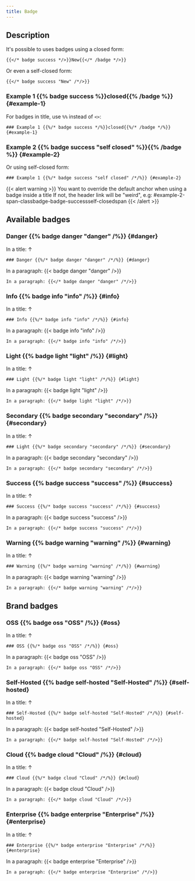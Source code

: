```yaml
---
title: Badge
---
```


## Description

It's possible to uses badges using a closed form:

```
{{</* badge success */>}}New{{</* /badge */>}}
```

Or even a self-closed form:

```
{{</* badge success "New" /*/>}}
```

### Example 1 {{% badge success %}}closed{{% /badge %}} {#example-1}

For badges in title, use `%%` instead of `<>`:

```
### Example 1 {{%/* badge success */%}}closed{{%/* /badge */%}} {#example-1}
```

### Example 2 {{% badge success "self closed" %}}{{% /badge %}} {#example-2}

Or using self-closed form:

```
### Example 1 {{%/* badge success "self closed" /*/%}} {#example-2}
```

{{< alert warning >}}
You want to override the default anchor when using a badge inside a title
If not, the header link will be "weird", e.g: #example-2-span-classbadge-badge-successself-closedspan
{{< /alert >}}

## Available badges

### Danger {{% badge danger "danger" /%}} {#danger}

In a title: &uparrow;

```
### Danger {{%/* badge danger "danger" /*/%}} {#danger}
```

In a paragraph: {{< badge danger "danger" />}}

```
In a paragraph: {{</* badge danger "danger" /*/>}}
```

### Info {{% badge info "info" /%}} {#info}

In a title: &uparrow;

```
### Info {{%/* badge info "info" /*/%}} {#info}
```

In a paragraph: {{< badge info "info" />}}

```
In a paragraph: {{</* badge info "info" /*/>}}
```

### Light {{% badge light "light" /%}} {#light}

In a title: &uparrow;

```
### Light {{%/* badge light "light" /*/%}} {#light}
```

In a paragraph: {{< badge light "light" />}}

```
In a paragraph: {{</* badge light "light" /*/>}}
```

### Secondary {{% badge secondary "secondary" /%}} {#secondary}

In a title: &uparrow;

```
### Light {{%/* badge secondary "secondary" /*/%}} {#secondary}
```

In a paragraph: {{< badge secondary "secondary" />}}

```
In a paragraph: {{</* badge secondary "secondary" /*/>}}
```

### Success {{% badge success "success" /%}} {#success}

In a title: &uparrow;

```
### Success {{%/* badge success "success" /*/%}} {#success}
```

In a paragraph: {{< badge success "success" />}}

```
In a paragraph: {{</* badge success "success" /*/>}}
```

### Warning {{% badge warning "warning" /%}} {#warning}

In a title: &uparrow;

```
### Warning {{%/* badge warning "warning" /*/%}} {#warning}
```

In a paragraph: {{< badge warning "warning" />}}

```
In a paragraph: {{</* badge warning "warning" /*/>}}
```

## Brand badges

### OSS {{% badge oss "OSS" /%}} {#oss}

In a title: &uparrow;

```
### OSS {{%/* badge oss "OSS" /*/%}} {#oss}
```

In a paragraph: {{< badge oss "OSS" />}}

```
In a paragraph: {{</* badge oss "OSS" /*/>}}
```

### Self-Hosted {{% badge self-hosted "Self-Hosted" /%}} {#self-hosted}

In a title: &uparrow;

```
### Self-Hosted {{%/* badge self-hosted "Self-Hosted" /*/%}} {#self-hosted}
```

In a paragraph: {{< badge self-hosted "Self-Hosted" />}}

```
In a paragraph: {{</* badge self-hosted "Self-Hosted" /*/>}}
```

### Cloud {{% badge cloud "Cloud" /%}} {#cloud}

In a title: &uparrow;

```
### Cloud {{%/* badge cloud "Cloud" /*/%}} {#cloud}
```

In a paragraph: {{< badge cloud "Cloud" />}}

```
In a paragraph: {{</* badge cloud "Cloud" /*/>}}
```

### Enterprise {{% badge enterprise "Enterprise" /%}} {#enterprise}

In a title: &uparrow;

```
### Enterprise {{%/* badge enterprise "Enterprise" /*/%}} {#enterprise}
```

In a paragraph: {{< badge enterprise "Enterprise" />}}

```
In a paragraph: {{</* badge enterprise "Enterprise" /*/>}}
```
